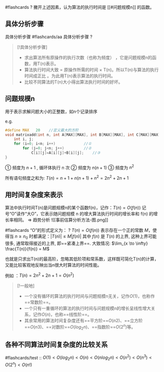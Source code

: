 #flashcards 
?
撇开上述因素，认为算法的执行时间是 [[#问题规模n]] 的函数。

## 具体分析步骤

具体分析步骤 #flashcards/aa  具体分析步骤
?
> [!具体分析步骤]
> - 求出算法所有原操作的执行次数（也称为频度） ，它是问题规模n的函数，用T(n)表示。
> - 算法执行时间大致 = 原操作所需的时间 $\times$ T(n)。所以T(n)与算法的执行时间成正比 。为此用T(n)表示算法的执行时间。
> - 比较不同算法的T(n)大小得出算法执行时间的好坏。


## 问题规模n

用于表示求解问题大小的正整数，如n个记录排序


e.g.
```c
#define MAX   20    //定义最大的方阶
void matrixadd(int n, int A[MAX][MAX], int B[MAX][MAX], int C[MAX][MAX]){
	int i, j;
   	for (i=0; i<n; i++)				//①
		for (j=0; j<n; j++)			//②
			C[i][j]=A[i][j]+B[i][j];	//③ 
}

```

① 频度为 $n + 1$ , 循环体执行 n 次
② 频度为 $n (n+1)$
③ 频度为 $n^2$

所有语句频度之和为: $T(n) =  n+1+n(n+1)+n^2 =  2n^2+2n+1$

## 用时间复杂度来表示

算法中执行时间T(n)是问题规模n的某个函数f(n)，记作：$T(n) = O(f(n))$
记号“O”读作“大O”，它表示随问题规模 n 的增大算法执行时间的增长率和 f(n) 的增长率相同。 $\Rightarrow$  趋势分析
![[事前估算分析方法-图.png]]

#flashcards “O”的形式定义为：
?
$T(n) = O(f(n))$ 表示存在一个正的常数 $M$，使得当 $n \geqslant n_{0}$  时都满足：$|T(n)| \leqslant M |f(n)|$
其中 $f(n)$ 是 $T(n)$  的上界, 这种上界可能很多, 通常取得接近的上界, 即==紧凑上界==.
大致情况:  $\lim_{x \to \infty} \frac{T(n)}{f(n)} = M$  

也就是只求出T(n)的最高阶，忽略其低阶项和常系数，这样既可简化T(n)的计算，又能比较客观地反映出当n很大时算法的时间性能。

例如 ：$T(n) = 2n^2+2n+1 = O(n^2)$

> [!一般地]
> - 一个没有循环的算法的执行时间与问题规模n无关，记作$O(1)$，也称作==常数阶==。
> - 一个只有一重循环的算法的执行时间与问题规模n的增长呈线性增大关系，记作$O(n)$，也称==线性阶==。
> - 其余常用的算法时间复杂度还有==平方阶==$O(n2)$、==立方阶==$O(n3)$、==对数阶==$O(log_{2}n)$、==指数阶==$O(2^n)$等。


## 各种不同算法时间复杂度的比较关系 
#flashcards/test :: $O(1)<O(log_{2}n)<O(n)<O(nlog_{2}n)<O(n^2)<O(n^3)<O(2^n)<O(n!)$
 